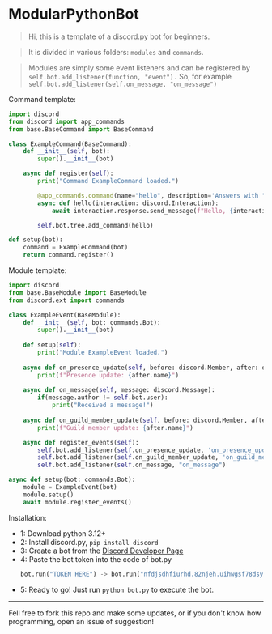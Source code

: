 # ModularPythonBot

> Hi, this is a template of a discord.py bot for beginners.

> It is divided in various folders: ```modules``` and ```commands```.

> Modules are simply some event listeners and can be registered by ```self.bot.add_listener(function, "event").``` So, for example ```self.bot.add_listener(self.on_message, "on_message")```

Command template:

```python
import discord
from discord import app_commands
from base.BaseCommand import BaseCommand

class ExampleCommand(BaseCommand):
    def __init__(self, bot):
        super().__init__(bot)

    async def register(self):
        print("Command ExampleCommand loaded.")

        @app_commands.command(name="hello", description='Answers with "hello, user!".')
        async def hello(interaction: discord.Interaction):
            await interaction.response.send_message(f"Hello, {interaction.user.mention}!")

        self.bot.tree.add_command(hello)

def setup(bot):
    command = ExampleCommand(bot)
    return command.register()
```

Module template:

```python
import discord
from base.BaseModule import BaseModule
from discord.ext import commands

class ExampleEvent(BaseModule):
    def __init__(self, bot: commands.Bot):
        super().__init__(bot)
    
    def setup(self):
        print("Module ExampleEvent loaded.")
    
    async def on_presence_update(self, before: discord.Member, after: discord.Member):
        print(f"Presence update: {after.name}")
    
    async def on_message(self, message: discord.Message):
        if(message.author != self.bot.user):
            print("Received a message!")
    
    async def on_guild_member_update(self, before: discord.Member, after: discord.Member):
        print(f"Guild member update: {after.name}")

    async def register_events(self):
        self.bot.add_listener(self.on_presence_update, 'on_presence_update')
        self.bot.add_listener(self.on_guild_member_update, 'on_guild_member_update')
        self.bot.add_listener(self.on_message, "on_message")

async def setup(bot: commands.Bot):
    module = ExampleEvent(bot)
    module.setup()
    await module.register_events()
```

Installation:

- 1: Download python 3.12+
- 2: Install discord.py, ```pip install discord```
- 3: Create a bot from the [Discord Developer Page](https://discord.com/developers/applications)
- 4: Paste the bot token into the code of bot.py
    ```python
    bot.run("TOKEN HERE") -> bot.run("nfdjsdhfiurhd.82njeh.uihwgsf78dsytfbe")
    ```
- 5: Ready to go! Just run ```python bot.py``` to execute the bot.

---

Fell free to fork this repo and make some updates, or if you don't know how programming, open an issue of suggestion!

